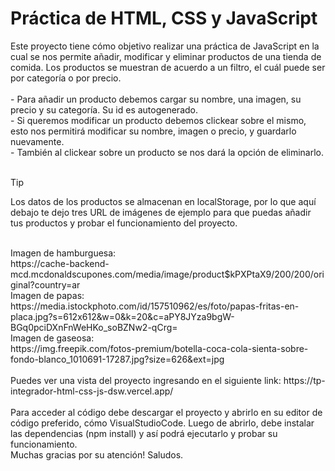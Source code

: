 <h1>Práctica de HTML, CSS y JavaScript</h1>
Este proyecto tiene cómo objetivo realizar una práctica de JavaScript en la cual se nos permite añadir, modificar y eliminar productos de una tienda de comida. Los productos se muestran de acuerdo a un filtro, el cuál puede ser por categoría o por precio. 
<br>
<br>
- Para añadir un producto debemos cargar su nombre, una imagen, su precio y su categoría. Su id es autogenerado.  
<br>
- Si queremos modificar un producto debemos clickear sobre el mismo, esto nos permitirá modificar su nombre, imagen o precio, y guardarlo nuevamente.
<br>
- También al clickear sobre un producto se nos dará la opción de eliminarlo. 
<br>
<br>

>[!TIP]
>Los datos de los productos se almacenan en localStorage, por lo que aquí debajo te dejo tres URL de imágenes de ejemplo para que puedas añadir tus productos y probar el funcionamiento del proyecto.
<br>
Imagen de hamburguesa:
<br>
https://cache-backend-mcd.mcdonaldscupones.com/media/image/product$kPXPtaX9/200/200/original?country=ar
<br>
Imagen de papas:
<br>
https://media.istockphoto.com/id/157510962/es/foto/papas-fritas-en-placa.jpg?s=612x612&w=0&k=20&c=aPY8JYza9bgW-BGq0pciDXnFnWeHKo_soBZNw2-qCrg=
<br>
Imagen de gaseosa:
<br>
https://img.freepik.com/fotos-premium/botella-coca-cola-sienta-sobre-fondo-blanco_1010691-17287.jpg?size=626&ext=jpg
<br>
<br>
Puedes ver una vista del proyecto ingresando en el siguiente link: https://tp-integrador-html-css-js-dsw.vercel.app/
<br>
<br>
Para acceder al código debe descargar el proyecto y abrirlo en su editor de código preferido, cómo VisualStudioCode. Luego de abrirlo, debe instalar las dependencias (npm install) y así podrá ejecutarlo y probar su funcionamiento.  <br>
Muchas gracias por su atención! Saludos. 
<br>

